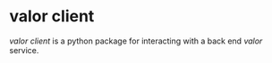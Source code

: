 # valor client

_valor client_ is a python package for interacting with a back end _valor_ service.
